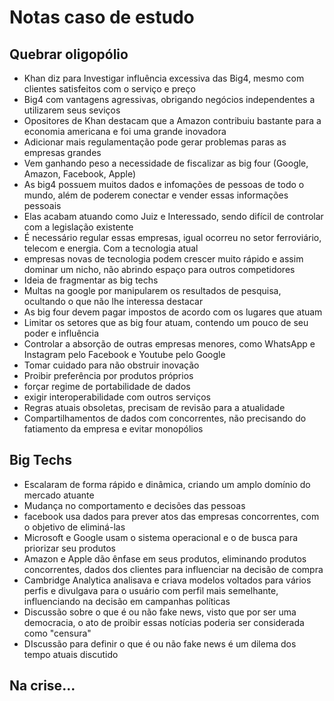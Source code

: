 # Notas caso de estudo

## Quebrar oligopólio

- Khan diz para Investigar influência excessiva das Big4, mesmo com clientes satisfeitos com o serviço e preço
- Big4 com vantagens agressivas, obrigando negócios independentes a utilizarem seus seviços
- Opositores de Khan destacam que a Amazon contribuiu bastante para a economia americana e foi uma grande inovadora
- Adicionar mais regulamentação pode gerar problemas paras as empresas grandes
- Vem ganhando peso a necessidade de fiscalizar as big four (Google, Amazon, Facebook, Apple)
- As big4 possuem muitos dados e infomações de pessoas de todo o mundo, além de poderem conectar e vender essas informações pessoais
- Elas acabam atuando como Juiz e Interessado, sendo difícil de controlar com a legislação existente
- É necessário regular essas empresas, igual ocorreu no setor ferroviário, telecom e energia. Com a tecnologia atual
- empresas novas de tecnologia podem crescer muito rápido e assim dominar um nicho, não abrindo espaço para outros competidores
- Ideia de fragmentar as big techs
- Multas na google por manipularem os resultados de pesquisa, ocultando o que não lhe interessa destacar
- As big four devem pagar impostos de acordo com os lugares que atuam
- Limitar os setores que as big four atuam, contendo um pouco de seu poder e influência
- Controlar a absorção de outras empresas menores, como WhatsApp e Instagram pelo Facebook e Youtube pelo Google
- Tomar cuidado para não obstruir inovação
- Proibir preferência por produtos próprios
- forçar regime de portabilidade de dados
- exigir interoperabilidade com outros serviços
- Regras atuais obsoletas, precisam de revisão para a atualidade
- Compartilhamentos de dados com concorrentes, não precisando do fatiamento da empresa e evitar monopólios

## Big Techs

- Escalaram de forma rápido e dinâmica, criando um amplo domínio do mercado atuante
- Mudança no comportamento e decisões das pessoas
- facebook usa dados para prever atos das empresas concorrentes, com o objetivo de eliminá-las
- Microsoft e Google usam o sistema operacional e o de busca para priorizar seu produtos
- Amazon e Apple dão ênfase em seus produtos, eliminando produtos concorrentes, dados dos clientes para influenciar na decisão de compra
- Cambridge Analytica analisava e criava modelos voltados para vários perfis e divulgava para o usuário com perfil mais semelhante, influenciando na decisão em campanhas políticas
- Discussão sobre o que é ou não fake news, visto que por ser uma democracia, o ato de proibir essas notícias poderia ser considerada como "censura"
- DIscussão para definir o que é ou não fake news é um dilema dos tempo atuais discutido

## Na crise...



<!--stackedit_data:
eyJoaXN0b3J5IjpbLTY5Mzg4MzQxMywxMzc5MDY1ODM5LDg1Nj
k5NTI0MSwxMjY0OTg5NTMwXX0=
-->